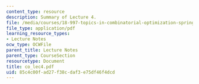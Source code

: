 ```yaml
---
content_type: resource
description: Summary of Lecture 4.
file: /media/courses/18-997-topics-in-combinatorial-optimization-spring-2004/85c4c00fad27f38cdaf3e75df46f4dcd_co_lec4.pdf
file_type: application/pdf
learning_resource_types:
- Lecture Notes
ocw_type: OCWFile
parent_title: Lecture Notes
parent_type: CourseSection
resourcetype: Document
title: co_lec4.pdf
uid: 85c4c00f-ad27-f38c-daf3-e75df46f4dcd
---
```

